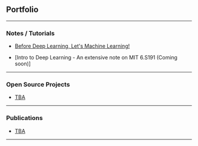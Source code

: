 ## Portfolio

---

### Notes / Tutorials

- [Before Deep Learning, Let's Machine Learning!](/pages/bf4l)

<!--<img src="images/dummy_thumbnail.jpg?raw=true"/>-->

- [Intro to Deep Learning - An extensive note on MIT 6.S191 (Coming soon)]

---

### Open Source Projects 

- [TBA](https://tayhengee.github.io/)

<!--<img src="images/dummy_thumbnail.jpg?raw=true"/>-->

---

### Publications

- [TBA](https://tayhengee.github.io/)

---

